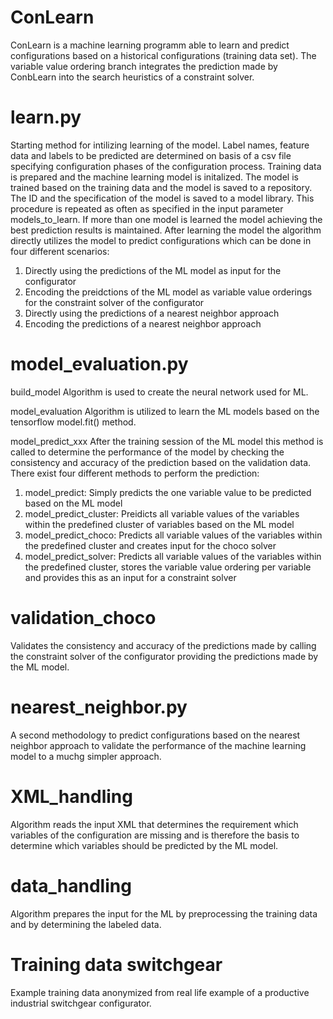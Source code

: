 # ConLearn
ConLearn is a machine learning programm able to learn and predict configurations based on a historical configurations (training data set). 
The variable value ordering branch integrates the prediction made by ConbLearn into the search heuristics of a constraint solver.

# learn.py
Starting method for intilizing learning of the model. Label names, feature data and labels to be predicted are determined on basis of a csv file specifying configuration phases of the configuration process.
Training data is prepared and the machine learning model is initalized. The model is trained based on the training data and the model is saved to a repository. The ID and the specification of the model is saved to a model library. This procedure is repeated as often as specified in the input parameter models_to_learn. If more than one model is learned the model achieving the best prediction results is maintained.
After learning the model the algorithm directly utilizes the model to predict configurations which can be done in four different scenarios:
1. Directly using the predictions of the ML model as input for the configurator
2. Encoding the preidctions of the ML model as variable value orderings for the constraint solver of the configurator
3. Directly using the predictions of a nearest neighbor approach
4. Encoding the predictions of a nearest neighbor approach

# model_evaluation.py
build_model
Algorithm is used to create the neural network used for ML.

model_evaluation
Algorithm is utilized to learn the ML models based on the tensorflow model.fit() method.

model_predict_xxx
After the training session of the ML model this method is called to determine the performance of the model by checking the consistency and accuracy of the prediction based on the validation data. There exist four different methods to perform the prediction:
1. model_predict: Simply predicts the one variable value to be predicted based on the ML model
2. model_predict_cluster: Preidicts all variable values of the variables within the predefined cluster of variables based on the ML model
3. model_predict_choco: Predicts all variable values of the variables within the predefined cluster and creates input for the choco solver
4. model_predict_solver: Predicts all variable values of the variables within the predefined cluster, stores the variable value ordering per variable and provides this as an input for a constraint solver

# validation_choco
Validates the consistency and accuracy of the predictions made by calling the constraint solver of the configurator providing the predictions made by the ML model.

# nearest_neighbor.py
A second methodology to predict configurations based on the nearest neighbor approach to validate the performance of the machine learning model to a muchg simpler approach.

# XML_handling
Algorithm reads the input XML that determines the requirement which variables of the configuration are missing and is therefore the basis to determine which variables should be predicted by the ML model.

# data_handling
Algorithm prepares the input for the ML by preprocessing the training data and by determining the labeled data.

# Training data switchgear
Example training data anonymized from real life example of a productive industrial switchgear configurator.
